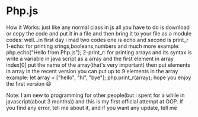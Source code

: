 # Php.js
How it Works:
just like any normal class in js all you have to do is download or copy the code and put it in a file and then bring it to your file as a module
codes:
well...in first day i mad two codes one is echo and second is print_r
1-echo: for printing srings,booleans,numbers and much more
example:
php.echo("Hello from Php.js");
2-print_r: for printing arrays and its syntax is write a variable in java script as a array and the first element in array index[0] put the name of the array(that's very important) then put elements in array in the recent version you can put up to 9 elements in the array
example:
  let array = ["hello", "hi", "bye"];
  php.print_r(array);
hope you enjoy the first version 😄

Note: I am new to programming for other people(but i spent for a while in javascript(about 3 months)) and this is my first official attempt at OOP. If you find any error, tell me about it, and if you want any update, tell me
